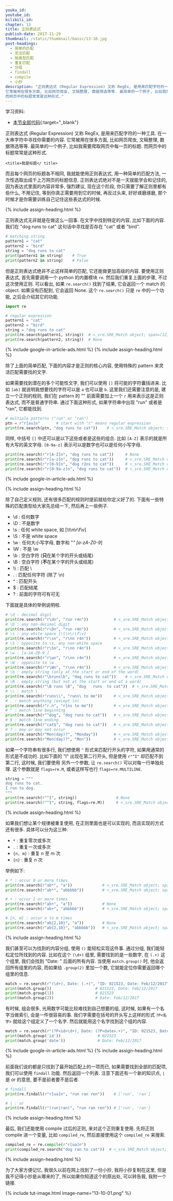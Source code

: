 ```yaml
---
youku_id:
youtube_id:
bilibili_id:
chapter: 13
title: 正则表达式
publish-date: 2017-11-29
thumbnail: /static/thumbnail/basic/13-10.jpg
post-headings:
  - 简单的匹配
  - 灵活匹配
  - 按类型匹配
  - 重复匹配
  - 分组
  - findall
  - compile
  - 小抄
description: "正则表达式 (Regular Expression) 又称 RegEx, 是用来匹配字符的一种工具. 在一大串字符中寻找你需要的内容.
它常被用在很多方面, 比如网页爬虫, 文稿整理, 数据筛选等等. 最简单的一个例子, 比如我需要爬取网页中每一页的标题.
而网页中的标题常常是这种形式."
---
```


学习资料:
* [本节全部代码](https://github.com/MorvanZhou/tutorials/blob/master/basic/36_RegEx.py){:target="_blank"}

正则表达式 (Regular Expression) 又称 RegEx, 是用来匹配字符的一种工具. 在一大串字符中寻找你需要的内容.
它常被用在很多方面, 比如网页爬虫, 文稿整理, 数据筛选等等. 最简单的一个例子, 比如我需要爬取网页中每一页的标题.
而网页中的标题常常是这种形式.

```
<title>我是标题</ title>
```

而且每个网页的标题各不相同, 我就能使用正则表达式, 用一种简单的匹配方法, 一次性选取出成千上万网页的标题信息.
正则表达式绝对不是一天就能学会和记住的, 因为表达式里面的内容非常多, 强烈建议,
现在这个阶段, 你只需要了解正则里都有些什么, 不用记住, 等到你真正需要用到它的时候, 再反过头来,
好好琢磨琢磨, 那个时候才是你需要训练自己记住这些表达式的时候.




{% include assign-heading.html %}

正则表达式无非就是在做这么一回事. 在文字中找到特定的内容, 比如下面的内容.
我们在 "dog runs to cat" 这句话中寻找是否存在 "cat" 或者 "bird".

```python
# matching string
pattern1 = "cat"
pattern2 = "bird"
string = "dog runs to cat"
print(pattern1 in string)    # True
print(pattern2 in string)    # False
```

但是正则表达式绝非不止这样简单的匹配, 它还能做更加高级的内容. 要使用正则表达式,
首先需要调用一个 python 的内置模块 `re`. 然后我们重复上面的步骤, 不过这次使用正则.
可以看出, 如果 `re.search()` 找到了结果, 它会返回一个 match 的 object. 如果没有匹配到,
它会返回 None. 这个 `re.search()` 只是 `re` 中的一个功能, 之后会介绍其它的功能.

```python
import re

# regular expression
pattern1 = "cat"
pattern2 = "bird"
string = "dog runs to cat"
print(re.search(pattern1, string))  # <_sre.SRE_Match object; span=(12, 15), match='cat'>
print(re.search(pattern2, string))  # None
```









{% include google-in-article-ads.html %}
{% include assign-heading.html %}

除了上面的简单匹配, 下面的内容才是正则的核心内容, 使用特殊的 pattern 来灵活匹配需要找的文字.

如果需要找到潜在的多个可能性文字, 我们可以使用 `[]` 将可能的字符囊括进来. 比如 `[ab]` 就说明我想要找的字符可以是 `a` 也可以是 `b`.
这里我们还需要注意的是, 建立一个正则的规则, 我们在 pattern 的 "" 前面需要加上一个 `r` 用来表示这是正则表达式, 而不是普通字符串.
通过下面这种形式, 如果字符串中出现 "run" 或者是 "ran", 它都能找到.

```python
# multiple patterns ("run" or "ran")
ptn = r"r[au]n"       # start with "r" means regular expression
print(re.search(ptn, "dog runs to cat"))    # <_sre.SRE_Match object; span=(4, 7), match='run'>
```

同样, 中括号 `[]` 中还可以是以下这些或者是这些的组合. 比如 `[A-Z]` 表示的就是所有大写的英文字母.
`[0-9a-z]` 表示可以是数字也可以是任何小写字母.

```python
print(re.search(r"r[A-Z]n", "dog runs to cat"))     # None
print(re.search(r"r[a-z]n", "dog runs to cat"))     # <_sre.SRE_Match object; span=(4, 7), match='run'>
print(re.search(r"r[0-9]n", "dog r2ns to cat"))     # <_sre.SRE_Match object; span=(4, 7), match='r2n'>
print(re.search(r"r[0-9a-z]n", "dog runs to cat"))  # <_sre.SRE_Match object; span=(4, 7), match='run'>
```







{% include google-in-article-ads.html %}

{% include assign-heading.html %}

除了自己定义规则, 还有很多匹配的规则时提前就给你定义好了的.
下面有一些特殊的匹配类型给大家先总结一下, 然后再上一些例子.

* \d : 任何数字
* \D : 不是数字
* \s : 任何 white space, 如 [\t\n\r\f\v]
* \S : 不是 white space
* \w : 任何大小写字母, 数字和 "_" [a-zA-Z0-9_]
* \W : 不是 \w
* \b : 空白字符 (**只**在某个字的开头或结尾)
* \B : 空白字符 (**不**在某个字的开头或结尾)
* \\\\ : 匹配 \
* . : 匹配任何字符 (除了 \n)
* ^ : 匹配开头
* $ : 匹配结尾
* ? : 前面的字符可有可无

下面就是具体的举例说明啦.

```python
# \d : decimal digit
print(re.search(r"r\dn", "run r4n"))           # <_sre.SRE_Match object; span=(4, 7), match='r4n'>
# \D : any non-decimal digit
print(re.search(r"r\Dn", "run r4n"))           # <_sre.SRE_Match object; span=(0, 3), match='run'>
# \s : any white space [\t\n\r\f\v]
print(re.search(r"r\sn", "r\nn r4n"))          # <_sre.SRE_Match object; span=(0, 3), match='r\nn'>
# \S : opposite to \s, any non-white space
print(re.search(r"r\Sn", "r\nn r4n"))          # <_sre.SRE_Match object; span=(4, 7), match='r4n'>
# \w : [a-zA-Z0-9_]
print(re.search(r"r\wn", "r\nn r4n"))          # <_sre.SRE_Match object; span=(4, 7), match='r4n'>
# \W : opposite to \w
print(re.search(r"r\Wn", "r\nn r4n"))          # <_sre.SRE_Match object; span=(0, 3), match='r\nn'>
# \b : empty string (only at the start or end of the word)
print(re.search(r"\bruns\b", "dog runs to cat"))    # <_sre.SRE_Match object; span=(4, 8), match='runs'>
# \B : empty string (but not at the start or end of a word)
print(re.search(r"\B runs \B", "dog   runs  to cat"))  # <_sre.SRE_Match object; span=(8, 14), match=' runs '>
# \\ : match \
print(re.search(r"runs\\", "runs\ to me"))     # <_sre.SRE_Match object; span=(0, 5), match='runs\\'>
# . : match anything (except \n)
print(re.search(r"r.n", "r[ns to me"))         # <_sre.SRE_Match object; span=(0, 3), match='r[n'>
# ^ : match line beginning
print(re.search(r"^dog", "dog runs to cat"))   # <_sre.SRE_Match object; span=(0, 3), match='dog'>
# $ : match line ending
print(re.search(r"cat$", "dog runs to cat"))   # <_sre.SRE_Match object; span=(12, 15), match='cat'>
# ? : may or may not occur
print(re.search(r"Mon(day)?", "Monday"))       # <_sre.SRE_Match object; span=(0, 6), match='Monday'>
print(re.search(r"Mon(day)?", "Mon"))          # <_sre.SRE_Match object; span=(0, 3), match='Mon'>
```

如果一个字符串有很多行, 我们想使用 `^` 形式来匹配行开头的字符, 如果用通常的形式是不成功的.
比如下面的 "I" 出现在第二行开头, 但是使用 `r"^I"` 却匹配不到第二行, 这时候, 我们要使用
另外一个参数, 让 `re.search()` 可以对每一行单独处理. 这个参数就是 `flags=re.M`, 或者这样写也行 `flags=re.MULTILINE`.

```python
string = """
dog runs to cat.
I run to dog.
"""
print(re.search(r"^I", string))                 # None
print(re.search(r"^I", string, flags=re.M))     # <_sre.SRE_Match object; span=(18, 19), match='I'>
```







{% include assign-heading.html %}

如果我们想让某个规律被重复使用, 在正则里面也是可以实现的, 而且实现的方式还有很多.
具体可以分为这三种:

* `*` : 重复零次或多次
* `.` : 重复一次或多次
* `{n, m}` : 重复 n 至 m 次
* `{n}` : 重复 n 次

举例如下:

```python
# * : occur 0 or more times
print(re.search(r"ab*", "a"))             # <_sre.SRE_Match object; span=(0, 1), match='a'>
print(re.search(r"ab*", "abbbbb"))        # <_sre.SRE_Match object; span=(0, 6), match='abbbbb'>

# + : occur 1 or more times
print(re.search(r"ab+", "a"))             # None
print(re.search(r"ab+", "abbbbb"))        # <_sre.SRE_Match object; span=(0, 6), match='abbbbb'>

# {n, m} : occur n to m times
print(re.search(r"ab{2,10}", "a"))        # None
print(re.search(r"ab{2,10}", "abbbbb"))   # <_sre.SRE_Match object; span=(0, 6), match='abbbbb'>
```






{% include assign-heading.html %}

我们甚至可以为找到的内容分组, 使用 `()` 能轻松实现这件事. 通过分组, 我们能轻松定位所找到的内容.
比如在这个 `(\d+)` 组里, 需要找到的是一些数字, 在 `(.+)` 这个组里, 我们会找到 "Date: " 后面的所有内容.
当使用 `match.group()` 时, 他会返回所有组里的内容, 而如果给 `.group(2)` 里加一个数, 它就能定位你需要返回哪个组里的信息.

```python
match = re.search(r"(\d+), Date: (.+)", "ID: 021523, Date: Feb/12/2017")
print(match.group())                   # 021523, Date: Feb/12/2017
print(match.group(1))                  # 021523
print(match.group(2))                  # Date: Feb/12/2017
```

有时候, 组会很多, 光用数字可能比较难找到自己想要的组, 这时候, 如果有一个名字当做索引, 会是一件很容易的事.
我们字需要在括号的开头写上这样的形式 `?P<名字>` 就给这个组定义了一个名字. 然后就能用这个名字找到这个组的内容.

```python
match = re.search(r"(?P<id>\d+), Date: (?P<date>.+)", "ID: 021523, Date: Feb/12/2017")
print(match.group('id'))                # 021523
print(match.group('date'))              # Date: Feb/12/2017
```







{% include google-in-article-ads.html %}
{% include assign-heading.html %}

前面我们说的都是只找到了最开始匹配上的一项而已, 如果需要找到全部的匹配项, 我们可以使用 `findall`
功能. 然后返回一个列表. 注意下面还有一个新的知识点, `|` 是 or 的意思, 要不是前者要不是后者.

```python
# findall
print(re.findall(r"r[ua]n", "run ran ren"))    # ['run', 'ran']

# | : or
print(re.findall(r"(run|ran)", "run ran ren")) # ['run', 'ran']
```







{% include assign-heading.html %}

最后, 我们还能使用 compile 过后的正则, 来对这个正则重复使用. 先将正则 compile 进一个变量,
比如 `compiled_re`, 然后直接使用这个 `compiled_re` 来搜索.

```python
compiled_re = re.compile(r"r[ua]n")
print(compiled_re.search("dog ran to cat"))  # <_sre.SRE_Match object; span=(4, 7), match='ran'>
```




{% include assign-heading.html %}

为了大家方便记忆, 我很久以前在网上找到了一份小抄, 我将小抄复制在这里, 但是我不记得小抄是从哪来的了,
所以如果你知道这个的原出处, 可以转告我, 我附一个链接.

{% include tut-image.html image-name="13-10-01.png" %}
